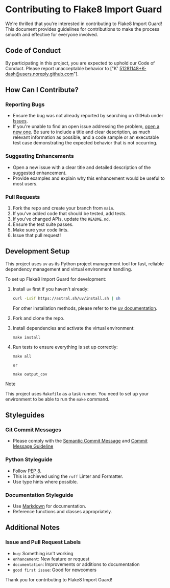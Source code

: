 # Contributing to Flake8 Import Guard

We're thrilled that you're interested in contributing to Flake8 Import Guard! This document provides guidelines for contributions to make the process smooth and effective for everyone involved.

## Code of Conduct

By participating in this project, you are expected to uphold our Code of Conduct. Please report unacceptable behavior to ["K'  <51281148+K-dash@users.noreply.github.com>"].

## How Can I Contribute?

### Reporting Bugs

- Ensure the bug was not already reported by searching on GitHub under [Issues](https://github.com/yourusername/flake8-import-guard/issues).
- If you're unable to find an open issue addressing the problem, [open a new one](https://github.com/yourusername/flake8-import-guard/issues/new). Be sure to include a title and clear description, as much relevant information as possible, and a code sample or an executable test case demonstrating the expected behavior that is not occurring.

### Suggesting Enhancements

- Open a new issue with a clear title and detailed description of the suggested enhancement.
- Provide examples and explain why this enhancement would be useful to most users.

### Pull Requests

1. Fork the repo and create your branch from `main`.
2. If you've added code that should be tested, add tests.
3. If you've changed APIs, update the `README.md`.
4. Ensure the test suite passes.
5. Make sure your code lints.
6. Issue that pull request!

## Development Setup

This project uses `uv` as its Python project management tool for fast, reliable dependency management and virtual environment handling.

To set up Flake8 Import Guard for development:

1. Install `uv` first if you haven't already:
   ```bash
   curl -LsSf https://astral.sh/uv/install.sh | sh
   ```
   For other installation methods, please refer to the [uv documentation](https://docs.astral.sh/uv/).

2. Fork and clone the repo.

3. Install dependencies and activate the virtual environment:
   ```
   make install
   ```

4. Run tests to ensure everything is set up correctly:
   ```
   make all

   or

   make output_cov
   ```

> [!NOTE]
> This project uses `Makefile` as a task runner. You need to set up your environment to be able to run the `make` command.

## Styleguides

### Git Commit Messages

- Please comply with the [Semantic Commit Message](https://gist.github.com/joshbuchea/6f47e86d2510bce28f8e7f42ae84c716) and [Commit Message Guideline](https://gist.github.com/robertpainsi/b632364184e70900af4ab688decf6f53)

### Python Styleguide

- Follow [PEP 8](https://www.python.org/dev/peps/pep-0008/).
- This is achieved using the `ruff` Linter and Formatter.
- Use type hints where possible.

### Documentation Styleguide

- Use [Markdown](https://daringfireball.net/projects/markdown/) for documentation.
- Reference functions and classes appropriately.

## Additional Notes

### Issue and Pull Request Labels

- `bug`: Something isn't working
- `enhancement`: New feature or request
- `documentation`: Improvements or additions to documentation
- `good first issue`: Good for newcomers

Thank you for contributing to Flake8 Import Guard!
